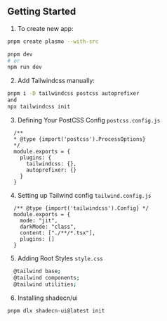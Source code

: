 
## Getting Started

1. To create new app:

```bash
pnpm create plasmo --with-src
```

```bash
pnpm dev
# or
npm run dev
```


2. Add Tailwindcss manually:

```bash
pnpm i -D tailwindcss postcss autoprefixer
and
npx tailwindcss init
```


3. Defining Your PostCSS Config
  `postcss.config.js`

  ```
    /**
    * @type {import('postcss').ProcessOptions}
    */
    module.exports = {
      plugins: {
        tailwindcss: {},
        autoprefixer: {}
      }
    }
  ```

4. Setting up Tailwind config
  `tailwind.config.js`

  ```
    /** @type {import('tailwindcss').Config} */
    module.exports = {
      mode: "jit",
      darkMode: "class",
      content: ["./**/*.tsx"],
      plugins: []
    }
  ```

5. Adding Root Styles
  `style.css`

  ```bash
    @tailwind base;
    @tailwind components;
    @tailwind utilities;
  ```

6. Installing shadecn/ui

```bash
pnpm dlx shadecn-ui@latest init
```

